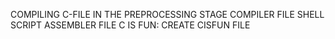 COMPILING C-FILE IN THE PREPROCESSING STAGE
COMPILER FILE SHELL SCRIPT
ASSEMBLER FILE
C IS FUN: CREATE CISFUN FILE
